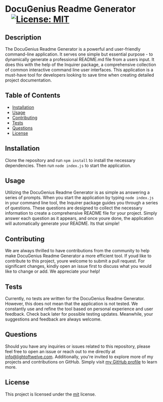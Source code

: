 # DocuGenius Readme Generator &nbsp;&nbsp;&nbsp;<span style="margin-left:20px;">[![License: MIT](https://img.shields.io/badge/License-MIT-yellow.svg)](https://opensource.org/licenses/MIT)</span>

## Description
The DocuGenius Readme Generator is a powerful and user-friendly command-line application. It serves one simple but essential purpose - to dynamically generate a professional README.md file from a users input. It does this with the help of the Inquirer package, a comprehensive collection of common interactive command line user interfaces. This application is a must-have tool for developers looking to save time when creating detailed project documentation.

## Table of Contents 
- [Installation](#installation)
- [Usage](#usage)
- [Contributing](#contributing)
- [Tests](#tests)
- [Questions](#questions)
- [License](#license)

## Installation
Clone the repository and run `npm install` to install the necessary dependencies. Then run `node index.js` to start the application.

## Usage 
Utilizing the DocuGenius Readme Generator is as simple as answering a series of prompts. When you start the application by typing `node index.js` in your command line tool, the Inquirer package guides you through a series of questions. These questions are designed to collect the necessary information to create a comprehensive README file for your project. Simply answer each question as it appears, and once youre done, the application will automatically generate your README. Its that simple!

## Contributing 
We are always thrilled to have contributions from the community to help make DocuGenius Readme Generator a more efficient tool. If youd like to contribute to this project, youre welcome to submit a pull request. For significant changes, kindly open an issue first to discuss what you would like to change or add. We appreciate your help!

## Tests
Currently, no tests are written for the DocuGenius Readme Generator. However, this does not mean that the application is not tested. We constantly use and refine the tool based on personal experience and user feedback. Check back later for possible testing updates. Meanwhile, your suggestions and feedback are always welcome.

## Questions
Should you have any inquiries or issues related to this repository, please feel free to open an issue or reach out to me directly at info@lightoftwelve.com. Additionally, you're invited to explore more of my projects and contributions on GitHub. Simply visit [my GitHub profile](https://github.com/lightoftwelve/) to learn more.

## License 
This project is licensed under the [mit](https://opensource.org/licenses/MIT) license. 
